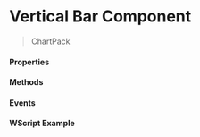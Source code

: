 # Vertical Bar Component
> ChartPack

#### Properties

#### Methods

#### Events

#### WScript Example